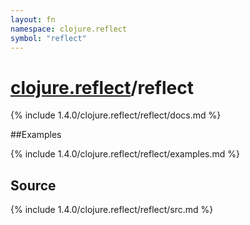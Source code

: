 ```yaml
---
layout: fn
namespace: clojure.reflect
symbol: "reflect"
---
```


# [clojure.reflect](../)/reflect

{% include 1.4.0/clojure.reflect/reflect/docs.md %}

##Examples

{% include 1.4.0/clojure.reflect/reflect/examples.md %}
## Source
{% include 1.4.0/clojure.reflect/reflect/src.md %}

